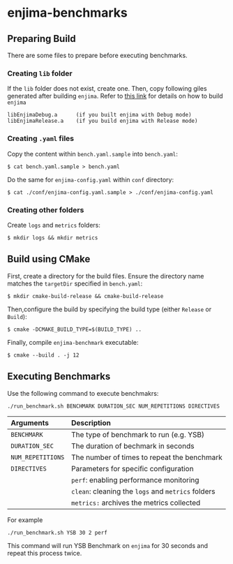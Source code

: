 # enjima-benchmarks
<!--
A benchmark suite for Enjima
```
Usage:
  enjima_benchmarks [OPTION...]

 default options:
  -d, --debug                 Enable debugging
  -b, --bench arg             Benchmark name (default: lrb)
  -t, --duration arg          Benchmark duration (in seconds) (default: 30)
  -r, --repeat arg            Number of times to repeat (default: 1)
  -m, --memory arg            Amount of memory for data exchange (in 
                              megabytes) (default: 64)
      --events_per_block arg  Number of events per memory block (default: 
                              1000)
      --blocks_per_chunk arg  Number of blocks per memory chunk (default: 
                              16)
      --batch                 Use batch mode (default: true)
  -h, --help                  Print usage
```

For example, if you want to run the YSB benchmark for 30 seconds with 512 MiB of memory, with other parameters as the default, run the following command against the built binary in a shell.

```
./enjima_benchmarks -b ysb -t 30 -m 512
```
-->

## Preparing Build
There are some files to prepare before executing benchmarks.

### Creating <code>lib</code> folder
If the <code>lib</code> folder does not exist, create one. Then, copy following giles generated after building <code>enjima</code>. Refer to <a href="https://github.com/lasanthafdo/enjima-library">this link</a> for details on how to build <code>enjima</code>
```
libEnjimaDebug.a      (if you built enjima with Debug mode)
libEnjimaRelease.a    (if you build enjima with Release mode)
```

### Creating <code>.yaml</code> files
Copy the content within <code>bench.yaml.sample</code> into <code>bench.yaml</code>:
```
$ cat bench.yaml.sample > bench.yaml
```
Do the same for <code>enjima-config.yaml</code> within <code>conf</code> directory:
```
$ cat ./conf/enjima-config.yaml.sample > ./conf/enjima-config.yaml
```

### Creating other folders
Create <code>logs</code> and <code>metrics</code> folders:
```
$ mkdir logs && mkdir metrics
```


## Build using CMake
First, create a directory for the build files. Ensure the directory name matches the <code>targetDir</code> specified in <code>bench.yaml</code>:
```
$ mkdir cmake-build-release && cmake-build-release
```

Then,configure the build by specifying the build type (either <code>Release</code> or <code>Build</code>):
```
$ cmake -DCMAKE_BUILD_TYPE=$(BUILD_TYPE) ..
```

Finally, compile <code>enjima-benchmark</code> executable:
```
$ cmake --build . -j 12
```

## Executing Benchmarks
Use the following command to execute benchmakrs:
```
./run_benchmark.sh BENCHMARK DURATION_SEC NUM_REPETITIONS DIRECTIVES
```

| Arguments | Description |
| :--------- | :----------- |
| <code>BENCHMARK</code> | The type of benchmark to run (e.g. YSB) |
| <code>DURATION_SEC</code> | The duration of bechmark in seconds |
| <code>NUM_REPETITIONS</code> | The number of times to repeat the benchmark |
| <code>DIRECTIVES</code> | Parameters for specific configuration |
| | <code>perf</code>: enabling performance monitoring |
| | <code>clean</code>: cleaning the <code>logs</code> and <code>metrics</code> folders|
| | <code>metrics:</code> archives the metrics collected |

For example
```
./run_benchmark.sh YSB 30 2 perf
```
This command will run YSB Benchmark on <code>enjima</code> for 30 seconds and repeat this process twice.
